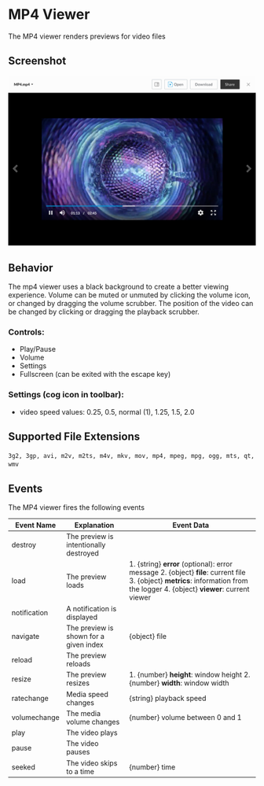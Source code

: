 # MP4 Viewer

The MP4 viewer renders previews for video files

## Screenshot
![Screenshot of MP4 viewer](images/mp4.png)


## Behavior

The mp4 viewer uses a black background to create a better viewing experience. Volume can be muted or unmuted by clicking the volume icon, or changed by dragging the volume scrubber. The position of the video can be changed by clicking or dragging the playback scrubber.

### Controls:

* Play/Pause
* Volume
* Settings
* Fullscreen (can be exited with the escape key)

### Settings (cog icon in toolbar):

* video speed values: 0.25, 0.5, normal (1), 1.25, 1.5, 2.0

## Supported File Extensions

`3g2, 3gp, avi, m2v, m2ts, m4v, mkv, mov, mp4, mpeg, mpg, ogg, mts, qt, wmv`

## Events
The MP4 viewer fires the following events

| Event Name | Explanation | Event Data |
| --- | --- | --- |
| destroy | The preview is intentionally destroyed ||
| load |  The preview loads | 1. {string} **error** (optional): error message 2. {object} **file**: current file 3. {object} **metrics**: information from the logger 4. {object} **viewer**: current viewer |
| notification | A notification is displayed ||
| navigate | The preview is shown for a given index | {object} file |
| reload | The preview reloads ||
| resize | The preview resizes | 1. {number} **height**: window height 2. {number} **width**: window width |
| ratechange | Media speed changes | {string} playback speed |
| volumechange | The media volume changes | {number} volume between 0 and 1 |
| play | The video plays ||
| pause | The video pauses ||
| seeked | The video skips to a time | {number} time |
